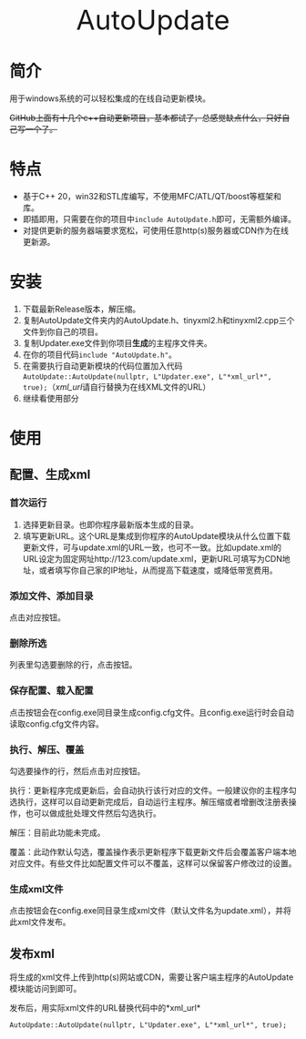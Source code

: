 <center><font size=7>AutoUpdate</font></center>

# 简介

用于windows系统的可以轻松集成的在线自动更新模块。

~~GitHub上面有十几个c++自动更新项目，基本都试了，总感觉缺点什么，只好自己写一个了。~~

# 特点

- 基于C++ 20，win32和STL库编写，不使用MFC/ATL/QT/boost等框架和库。
- 即插即用，只需要在你的项目中`include AutoUpdate.h`即可，无需额外编译。
- 对提供更新的服务器端要求宽松，可使用任意http(s)服务器或CDN作为在线更新源。

# 安装
1. 下载最新Release版本，解压缩。
2. 复制AutoUpdate文件夹内的AutoUpdate.h、tinyxml2.h和tinyxml2.cpp三个文件到你自己的项目。
3. 复制Updater.exe文件到你项目**生成**的主程序文件夹。
4. 在你的项目代码`include "AutoUpdate.h"`。
5. 在需要执行自动更新模块的代码位置加入代码`AutoUpdate::AutoUpdate(nullptr, L"Updater.exe", L"*xml_url*", true);`（*xml_url*请自行替换为在线XML文件的URL）
6. 继续看使用部分

# 使用
## 配置、生成xml
### 首次运行
1. 选择更新目录。也即你程序最新版本生成的目录。
1. 填写更新URL。这个URL是集成到你程序的AutoUpdate模块从什么位置下载更新文件，可与update.xml的URL一致，也可不一致。比如update.xml的URL设定为固定网址http://123.com/update.xml，更新URL可填写为CDN地址，或者填写你自己家的IP地址，从而提高下载速度，或降低带宽费用。

### 添加文件、添加目录
点击对应按钮。

### 删除所选
列表里勾选要删除的行，点击按钮。

### 保存配置、载入配置
点击按钮会在config.exe同目录生成config.cfg文件。且config.exe运行时会自动读取config.cfg文件内容。

### 执行、解压、覆盖
勾选要操作的行，然后点击对应按钮。

执行：更新程序完成更新后，会自动执行该行对应的文件。一般建议你的主程序勾选执行，这样可以自动更新完成后，自动运行主程序。解压缩或者增删改注册表操作，也可以做成批处理文件然后勾选执行。

解压：目前此功能未完成。

覆盖：此动作默认勾选，覆盖操作表示更新程序下载更新文件后会覆盖客户端本地对应文件。有些文件比如配置文件可以不覆盖，这样可以保留客户修改过的设置。

### 生成xml文件
点击按钮会在config.exe同目录生成xml文件（默认文件名为update.xml），并将此xml文件发布。


## 发布xml
将生成的xml文件上传到http(s)网站或CDN，需要让客户端主程序的AutoUpdate模块能访问到即可。

发布后，用实际xml文件的URL替换代码中的\*xml_url*
```
AutoUpdate::AutoUpdate(nullptr, L"Updater.exe", L"*xml_url*", true);
```